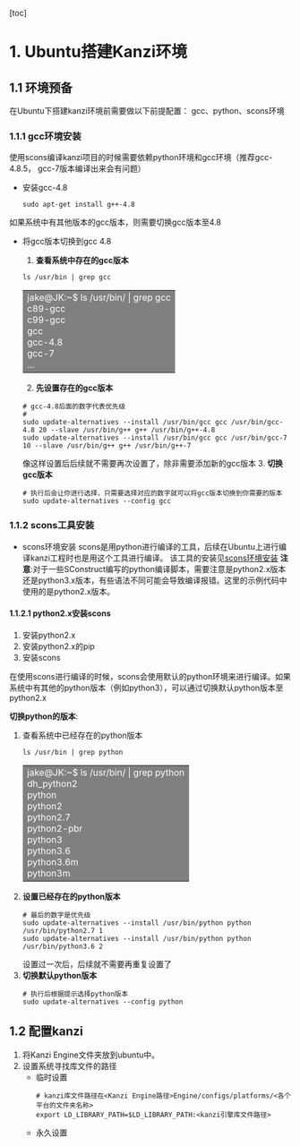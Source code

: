 [toc]
# 1. Ubuntu搭建Kanzi环境
## 1.1 环境预备
在Ubuntu下搭建kanzi环境前需要做以下前提配置：
gcc、python、scons环境
### 1.1.1 gcc环境安装
使用scons编译kanzi项目的时候需要依赖python环境和gcc环境（推荐gcc-4.8.5， gcc-7版本编译出来会有问题）
- 安装gcc-4.8
  ```shell
  sudo apt-get install g++-4.8
  ```
如果系统中有其他版本的gcc版本，则需要切换gcc版本至4.8
- 将gcc版本切换到gcc 4.8
  1. **查看系统中存在的gcc版本**
    ```shell
    ls /usr/bin | grep gcc
    ```
    <table><tr><td bgcolor=gray>
    <font color=white>
        jake@JK:~$ ls /usr/bin/ | grep gcc</br>
        c89-gcc</br>
        c99-gcc</br>
        gcc</br>
        gcc-4.8</br>
        gcc-7</br>
        ...
    </font>
    </td></tr></table>

   2. **先设置存在的gcc版本**
    ```shell
    # gcc-4.8后面的数字代表优先级
    # 
    sudo update-alternatives --install /usr/bin/gcc gcc /usr/bin/gcc-4.8 20 --slave /usr/bin/g++ g++ /usr/bin/g++-4.8
    sudo update-alternatives --install /usr/bin/gcc gcc /usr/bin/gcc-7 10 --slave /usr/bin/g++ g++ /usr/bin/g++-7
    ```
    像这样设置后后续就不需要再次设置了，除非需要添加新的gcc版本
   3. **切换gcc版本**
    ```shell
    # 执行后会让你进行选择，只需要选择对应的数字就可以将gcc版本切换到你需要的版本
    sudo update-alternatives --config gcc
    ```
    
### 1.1.2 scons工具安装
- scons环境安装
  scons是用python进行编译的工具，后续在Ubuntu上进行编译kanzi工程时也是用这个工具进行编译。
  该工具的安装见[scons环境安装](../工具使用/3_scons编译工具.md)
  **注意**:对于一些SConstruct编写的python编译脚本，需要注意是python2.x版本还是python3.x版本，有些语法不同可能会导致编译报错。这里的示例代码中使用的是python2.x版本。
#### 1.1.2.1 python2.x安装scons
1. 安装python2.x
2. 安装python2.x的pip
3. 安装scons

在使用scons进行编译的时候，scons会使用默认的python环境来进行编译。如果系统中有其他的python版本（例如python3），可以通过切换默认python版本至python2.x

**切换python的版本**:
1. 查看系统中已经存在的python版本
   ```shell
   ls /usr/bin | grep python
   ```
    <table><tr><td bgcolor=gray>
    <font color=white>
    jake@JK:~$ ls /usr/bin/ | grep python</br>
    dh_python2</br>
    python</br>
    python2</br>
    python2.7</br>
    python2-pbr</br>
    python3</br>
    python3.6</br>
    python3.6m</br>
    python3m</br>
    </font>
    </table></tr></td>
2. **设置已经存在的python版本**
   ```shell
   # 最后的数字是优先级
   sudo update-alternatives --install /usr/bin/python python /usr/bin/python2.7 1
   sudo update-alternatives --install /usr/bin/python python /usr/bin/python3.6 2
   ```
   设置过一次后，后续就不需要再重复设置了
3. **切换默认python版本**
   ```shell
   # 执行后根据提示选择python版本
   sudo update-alternatives --config python 
   ```

## 1.2 配置kanzi
1. 将Kanzi Engine文件夹放到ubuntu中。
2. 设置系统寻找库文件的路径
   - 临时设置
     ```shell
     # kanzi库文件路径在<Kanzi Engine路径>Engine/configs/platforms/<各个平台的文件夹名称>
     export LD_LIBRARY_PATH=$LD_LIBRARY_PATH:<kanzi引擎库文件路径>
     ```
   - 永久设置
